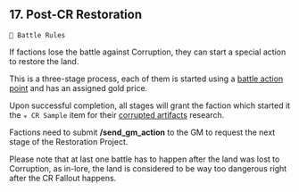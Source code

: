 ## 17. Post-CR Restoration

`📑 Battle Rules`

If factions lose the battle against Corruption, they can start a special action to restore the land. 

This is a three-stage process, each of them is started using a [battle action point](../rules/rules_14_faction_actions.md) and has an assigned gold price.

Upon successful completion, all stages will grant the faction which started it the `☣️ CR Sample` item for their [corrupted artifacts](../rules/rules_13_corrupted_artefacts.md) research. 

Factions need to submit **/send_gm_action** to the GM to request the next stage of the Restoration Project.

Please note that at last one battle has to happen after the land was lost to Corruption, as in-lore, the land is considered to be way too dangerous right after the CR Fallout happens. 

<!---
keywords:  
aliases: 
-->